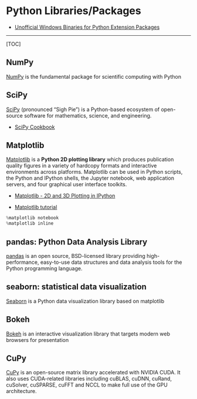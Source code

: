 # Python Libraries/Packages

* [Unofficial Windows Binaries for Python Extension Packages](https://www.lfd.uci.edu/~gohlke/pythonlibs/)

---

[TOC]

## NumPy

[NumPy](http://www.numpy.org/) is the fundamental package for scientific computing with Python

## SciPy

[SciPy](https://scipy.org/) (pronounced “Sigh Pie”) is a Python-based ecosystem of open-source software for mathematics, science, and engineering.

* [SciPy Cookbook](https://scipy-cookbook.readthedocs.io/)

## Matplotlib

[Matplotlib](https://matplotlib.org/) is a **Python 2D plotting library** which produces publication quality figures in a variety of hardcopy formats and interactive environments across platforms. Matplotlib can be used in Python scripts, the Python and IPython shells, the Jupyter notebook, web application servers, and four graphical user interface toolkits.

* [Matplotlib - 2D and 3D Plotting in IPython](http://jeffskinnerbox.me/notebooks/matplotlib-2d-and-3d-plotting-in-ipython.html)

* [Matplotlib tutorial](https://www.labri.fr/perso/nrougier/teaching/matplotlib/)

```python
%matplotlib notebook
%matplotlib inline
```

## pandas: Python Data Analysis Library

[pandas](https://pandas.pydata.org/) is an open source, BSD-licensed library providing high-performance, easy-to-use data structures and data analysis tools for the Python programming language.

## seaborn: statistical data visualization

[Seaborn](https://seaborn.pydata.org/) is a Python data visualization library based on matplotlib

## Bokeh

[Bokeh](https://bokeh.pydata.org/en/latest/) is an interactive visualization library that targets modern web browsers for presentation

## CuPy

[CuPy](https://cupy.chainer.org/) is an open-source matrix library accelerated with NVIDIA CUDA. It also uses CUDA-related libraries including cuBLAS, cuDNN, cuRand, cuSolver, cuSPARSE, cuFFT and NCCL to make full use of the GPU architecture.
